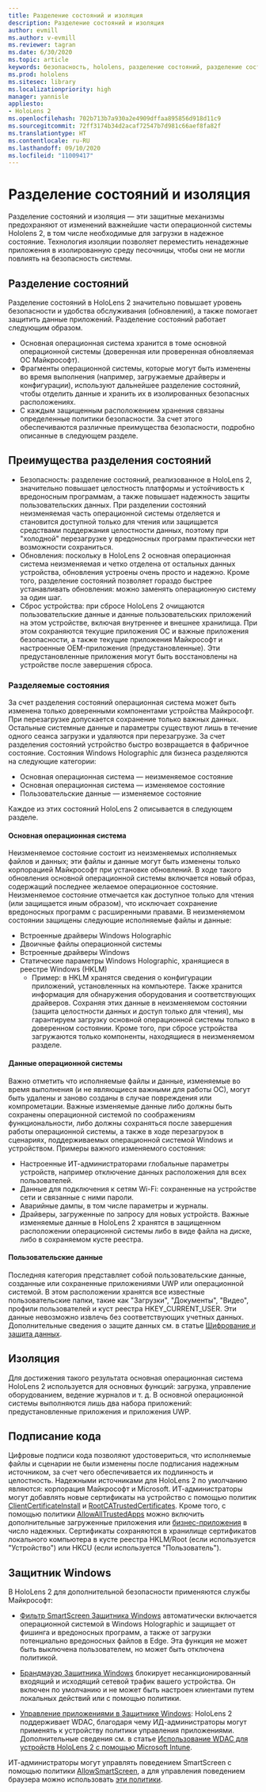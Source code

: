 ```yaml
---
title: Разделение состояний и изоляция
description: Разделение состояний и изоляция
author: evmill
ms.author: v-evmill
ms.reviewer: tagran
ms.date: 6/30/2020
ms.topic: article
keywords: безопасность, hololens, разделение состояний, разделение состояний и изоляция, hololens 2, безопасность hololens2, обзор безопасности, архитектура безопасности, архитектура, архитектура hololens 2
ms.prod: hololens
ms.sitesec: library
ms.localizationpriority: high
manager: yannisle
appliesto:
- HoloLens 2
ms.openlocfilehash: 702b713b7a930a2e4909dffaa895856d918d11c9
ms.sourcegitcommit: 72ff3174b34d2acaf72547b7d981c66aef8fa82f
ms.translationtype: HT
ms.contentlocale: ru-RU
ms.lasthandoff: 09/10/2020
ms.locfileid: "11009417"
---
```

# Разделение состояний и изоляция

Разделение состояний и изоляция — эти защитные механизмы предохраняют от изменений важнейшие части операционной системы Hololens 2, в том числе необходимые для загрузки в надежное состояние. Технология изоляции позволяет переместить ненадежные приложения в изолированную среду песочницы, чтобы они не могли повлиять на безопасность системы.

## Разделение состояний

Разделение состояний в HoloLens 2 значительно повышает уровень безопасности и удобства обслуживания (обновления), а также помогает защитить данные приложений.  Разделение состояний работает следующим образом.
  * Основная операционная система хранится в томе основной операционной системы (доверенная или проверенная обновляемая ОС Майкрософт).
  * Фрагменты операционной системы, которые могут быть изменены во время выполнения (например, загружаемые драйверы и конфигурации), используют дальнейшее разделение состояний, чтобы отделить данные и хранить их в изолированных безопасных расположениях.
  * С каждым защищенным расположением хранения связаны определенные политики безопасности. За счет этого обеспечиваются различные преимущества безопасности, подробно описанные в следующем разделе.

## Преимущества разделения состояний

  * Безопасность: разделение состояний, реализованное в HoloLens 2, значительно повышает целостность платформы и устойчивость к вредоносным программам, а также повышает надежность защиты пользовательских данных. При разделении состояний неизменяемая часть операционной системы отделяется и становится доступной только для чтения или защищается средствами поддержания целостности данных, поэтому при "холодной" перезагрузке у вредоносных программ практически нет возможности сохраниться. 
  * Обновления: поскольку в HoloLens 2 основная операционная система неизменяемая и четко отделена от остальных данных устройства, обновления устроены очень просто и надежно.  Кроме того, разделение состояний позволяет гораздо быстрее устанавливать обновления: можно заменять операционную систему за один шаг.
  * Сброс устройства: при сбросе HoloLens 2 очищаются пользовательские данные и данные пользовательских приложений на этом устройстве, включая внутреннее и внешнее хранилища. При этом сохраняются текущие приложения ОС и важные приложения безопасности, а также текущие приложения Майкрософт и настроенные OEM-приложения (предустановленные). Эти предустановленные приложения могут быть восстановлены на устройстве после завершения сброса.

### Разделяемые состояния

За счет разделения состояний операционная система может быть изменена только доверенными компонентами устройства Майкрософт. При перезагрузке допускается сохранение только важных данных. Остальные системные данные и параметры существуют лишь в течение одного сеанса загрузки и удаляются при перезагрузке. За счет разделения состояний устройство быстро возвращается в фабричное состояние. Состояния Windows Holographic для бизнеса разделяются на следующие категории:
  * Основная операционная система — неизменяемое состояние
  * Основная операционная система — изменяемое состояние 
  * Пользовательские данные — изменяемое состояние

Каждое из этих состояний HoloLens 2 описывается в следующем разделе.

#### Основная операционная система

Неизменяемое состояние состоит из неизменяемых исполняемых файлов и данных; эти файлы и данные могут быть изменены только корпорацией Майкрософт при установке обновлений. В ходе такого обновления основной операционной системы включается новый образ, содержащий последнее желаемое операционное состояние.
Неизменяемое состояние отмечается как доступное только для чтения (или защищается иным образом), что исключает сохранение вредоносных программ с расширенными правами. В неизменяемом состоянии защищены следующие исполняемые файлы и данные:
  * Встроенные драйверы Windows Holographic
  * Двоичные файлы операционной системы
  * Встроенные драйверы Windows
  * Статические параметры Windows Holographic, хранящиеся в реестре Windows (HKLM)
    * Пример: в HKLM хранятся сведения о конфигурации приложений, установленных на компьютере. Также хранится информация для обнаружения оборудования и соответствующих драйверов.
Сохраняя этих данные в неизменяемом состоянии (защита целостности данных и доступ только для чтения), мы гарантируем загрузку основной операционной системы только в доверенном состоянии. Кроме того, при сбросе устройства загружаются только компоненты, находящиеся в неизменяемом разделе. 

#### Данные операционной системы 

Важно отметить что исполняемые файлы и данные, изменяемые во время выполнения (и не являющиеся важными для работы ОС), могут быть удалены и заново созданы в случае повреждения или компрометации. Важные изменяемые данные либо должны быть сохранены операционной системой по соображениям функциональности, либо должны сохраняться после завершения работы операционной системы, а также в ходе перезагрузок в сценариях, поддерживаемых операционной системой Windows и устройством. Примеры важного изменяемого состояния:
  * Настроенные ИТ-администраторами глобальные параметры устройств, например отключение данных расположения для всех пользователей.
  * Данные для подключения к сетям Wi-Fi: сохраненные на устройстве сети и связанные с ними пароли.
  * Аварийные дампы, в том числе параметры и журналы.
  * Драйверы, загруженные по запросу для новых устройств.
Важные изменяемые данные в HoloLens 2 хранятся в защищенном расположении операционной системы либо в виде файла на диске, либо в сохраняемом кусте реестра.

#### Пользовательские данные

Последняя категория представляет собой пользовательские данные, созданные или сохраненные приложениями UWP или операционной системой. В этом расположении хранятся все известные пользовательские папки, такие как "Загрузки", "Документы", "Видео", профили пользователей и куст реестра HKEY_CURRENT_USER. Эти данные невозможно извлечь без соответствующих учетных данных. Дополнительные сведения о защите данных см. в статье [Шифрование и защита данных](security-encryption-data-protection.md).

##  Изоляция

Для достижения такого результата основная операционная система HoloLens 2 используется для основных функций: загрузка, управление оборудованием, ведение журналов и т. д. В основной операционной системы выполняются лишь два набора приложений: предустановленные приложения и приложения UWP.

## Подписание кода

Цифровые подписи кода позволяют удостовериться, что исполняемые файлы и сценарии не были изменены после подписания надежным источником, за счет чего обеспечивается их подлинность и целостность. Надежными источниками для HoloLens 2 по умолчанию являются: корпорация Майкрософт и Microsoft. ИТ-администраторы могут добавлять новые сертификаты на устройство с помощью политик [ClientCertificateInstall](https://docs.microsoft.com/windows/client-management/mdm/clientcertificateinstall-csp) и [RootCATrustedCertificates](https://docs.microsoft.com/windows/client-management/mdm/rootcacertificates-csp). Кроме того, с помощью политики [AllowAllTrustedApps](https://docs.microsoft.com/windows/client-management/mdm/policy-csp-applicationmanagement#applicationmanagement-allowalltrustedapps) можно включить дополнительные загруженные приложения или [бизнес-приложения](https://docs.microsoft.com/intune/apps/lob-apps-windows) в число надежных. Сертификаты сохраняются в хранилище сертификатов локального компьютера в кусте реестра HKLM/Root (если используется "Устройство") или HKCU (если используется "Пользователь").

## Защитник Windows
В HoloLens 2 для дополнительной безопасности применяются службы Майкрософт:

* [Фильтр SmartScreen Защитника Windows](https://docs.microsoft.com/windows/security/threat-protection/microsoft-defender-smartscreen/microsoft-defender-smartscreen-overview) автоматически включается операционной системой в Windows Holographic и защищает от фишинга и вредоносных программ, а также от загрузки потенциально вредоносных файлов в Edge. Эта функция не может быть выключена пользователем, но может быть отключена политикой.

* [Брандмауэр Защитника Windows](https://docs.microsoft.com/windows/security/threat-protection/windows-firewall/windows-firewall-with-advanced-security) блокирует несанкционированный входящий и исходящий сетевой трафик вашего устройства. Он включен по умолчанию и не может быть настроен клиентами путем локальных действий или с помощью политики. 

* [Управление приложениями в Защитнике Windows](https://docs.microsoft.com/windows/security/threat-protection/windows-defender-application-control/wdac-and-applocker-overview): HoloLens 2 поддерживает WDAC, благодаря чему ИД-администраторы могут применять к устройству политики управления приложениями. Дополнительные сведения см. в статье [Использование WDAC для устройств HoloLens 2 с помощью Microsoft Intune](https://docs.microsoft.com/mem/intune/configuration/custom-profile-hololens). 

ИТ-администраторы могут управлять поведением SmartScreen с помощью политики [AllowSmartScreen](https://docs.microsoft.com/windows/client-management/mdm/policy-csp-browser#browser-allowsmartscreen), а для управления поведением браузера можно использовать [эти политики](https://docs.microsoft.com/windows/client-management/mdm/policy-csps-supported-by-hololens2). 

